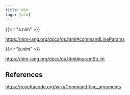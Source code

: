```yaml
---
title: Nim
tags: [nim]
---
```


{{< r "a.nim" >}}

<https://nim-lang.org/docs/os.html#commandLineParams>

{{< r "b.nim" >}}

<https://nim-lang.org/docs/os.html#paramStr,int>

## References

<https://rosettacode.org/wiki/Command-line_arguments>
